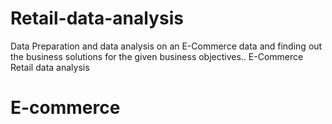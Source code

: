 # Retail-data-analysis
Data Preparation and data analysis on an E-Commerce data and finding out the business solutions for the given business objectives.. 
E-Commerce Retail data analysis

# E-commerce 
